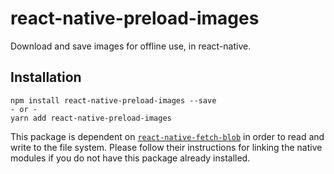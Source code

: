 # react-native-preload-images
Download and save images for offline use, in react-native.

## Installation

    npm install react-native-preload-images --save
    - or -
    yarn add react-native-preload-images

This package is dependent on [`react-native-fetch-blob`](https://github.com/wkh237/react-native-fetch-blob#installation) in order to read and write to the file system. Please follow their instructions for linking the native modules if you do not have this package already installed.
